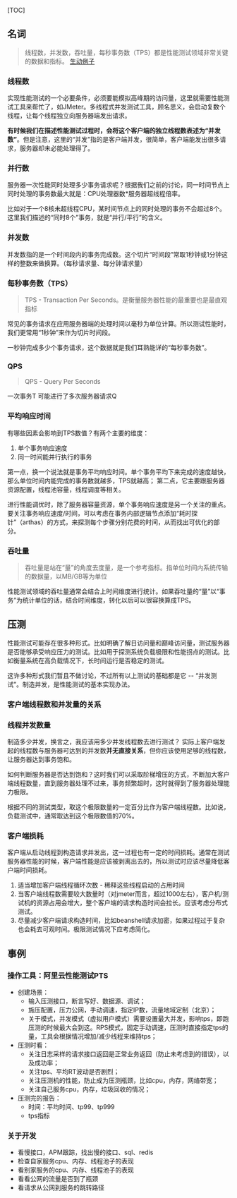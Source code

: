 [TOC]

## 名词
> 线程数，并发数，吞吐量，每秒事务数（TPS）都是性能测试领域非常关键的数据和指标。
> [生动例子](https://www.bbsmax.com/A/Vx5M3WXazN/)

### 线程数
实现性能测试的一个必要条件，必须要能模拟高峰期的访问量，这里就需要性能测试工具来帮忙了，如JMeter。多线程式并发测试工具，顾名思义，会启动复数个线程，让每个线程独立向服务器端发出请求。

**有时候我们在描述性能测试过程时，会将这个客户端的独立线程数表述为“并发数”**。但是注意，这里的“并发”指的是客户端并发，很简单，客户端能发出很多请求，服务器却未必能处理得了。

### 并行数
服务器一次性能同时处理多少事务请求呢？根据我们之前的讨论，同一时间节点上同时处理的事务数最大就是：CPU处理器数*服务器超线程倍率。

比如对于一个8核未超线程CPU，某时间节点上的同时处理的事务不会超过8个。这里我们描述的“同时8个”事务，就是“并行/平行”的含义。

### 并发数
并发数指的是一个时间段内的事务完成数。这个切片“时间段”常取1秒钟或1分钟这样的整数来做换算。（每秒请求量、每分钟请求量）

### 每秒事务数（TPS）
> TPS - Transaction Per Seconds。是衡量服务器性能的最重要也是最直观指标

常见的事务请求在应用服务器端的处理时间以毫秒为单位计算。所以测试性能时，我们更常用“1秒钟”来作为切片时间段。

一秒钟完成多少个事务请求，这个数据就是我们耳熟能详的“每秒事务数”。

### QPS
> QPS - Query Per Seconds

一次事务T 可能进行了多次服务器请求Q

### 平均响应时间
有哪些因素会影响到TPS数值？有两个主要的维度：
1. 单个事务响应速度
2. 同一时间能并行执行的事务

第一点，换一个说法就是事务平均响应时间。单个事务平均下来完成的速度越快，那么单位时间内能完成的事务数就越多，TPS就越高；
第二点，它主要跟服务器资源配置，线程池容量，线程调度等相关。

进行性能调优时，除了服务器容量资源，单个事务响应速度是另一个关注的重点。
要关注事务响应速度/时间，可以考虑在事务内部逻辑节点添加“耗时探针”（arthas）的方式，来探测每个步骤分别花费的时间，从而找出可优化的部分。

### 吞吐量
> 吞吐量是站在“量”的角度去度量，是一个参考指标。指单位时间内系统传输的数据量，以MB/GB等为单位

性能测试领域的吞吐量通常会结合上时间维度进行统计。如果吞吐量的“量”以“事务”为统计单位的话，结合时间维度，转化以后可以很容换算成TPS。

## 压测
性能测试可能存在很多种形式。比如明确了解日访问量和巅峰访问量，测试服务器是否能够承受响应压力的测试。比如用于探测系统负载极限和性能拐点的测试。比如衡量系统在高负载情况下，长时间运行是否稳定的测试。

这许多种形式我们暂且不做讨论，不过所有以上测试的基础都是它 -- “并发测试”。制造并发，是性能测试的基本实现办法。

### 客户端线程数和并发量的关系

### 线程并发数量
制造多少并发，换言之，我应该用多少并发线程数去进行测试？
实际上客户端发起的线程数与服务器可达到的并发数**并无直接关系**，但你应该使用足够的线程数，让服务器达到事务饱和。

如何判断服务器是否达到饱和？这时我们可以采取阶梯增压的方式，不断加大客户端线程数量，直到服务器处理不过来，事务频繁超时，这时就得到了服务器处理能力极限。

根据不同的测试类型，取这个极限数量的一定百分比作为客户端线程数。比如说，负载测试中，通常取达到这个极限数值的70%。

### 客户端损耗
客户端从启动线程到构造请求并发出，这一过程也有一定的时间损耗。通常在测试服务器性能的时候，客户端性能是应该被剥离出去的，所以测试时应该尽量降低客户端时间损耗。
1. 适当增加客户端线程循环次数 - 稀释这些线程启动的占用时间
2. 当客户端线程数需要较大数量时（对jmeter而言，超过1000左右），客户机/测试机的资源占用会增大，整个客户端的请求构造时间会拉长。应该考虑分布式测试。
3. 尽量减少客户端请求构造时间，比如beanshell请求加密，如果过程过于复杂也会耗去可观时间。极限测试情况下应考虑简化。

## 事例
### 操作工具：阿里云性能测试PTS
- 创建场景：
  - 输入压测接口，断言写好、数据源、调试；
  - 施压配置，压力公网，手动调速，指定IP数，流量地域定制（北京）；
  - 关于模式，并发模式（虚拟用户模式）需要设置最大并发，影响tps，即跑压测的时候最大会到这。RPS模式，固定手动调速，压测时直接指定tps的量，工具会根据情况增加/减少线程来维持tps；
- 压测时看：
  - 关注日志采样的请求接口返回是正常业务返回（防止未考虑到的错误），以及成功率；
  - 关注tps、平均RT波动是否剧烈；
  - 关注压测机的性能，防止成为压测瓶颈，比如cpu，内存，网络带宽；
  - 关注自己服务cpu，内存，垃圾回收的情况；
- 压测完的报告：
  - 时间：平均时间、tp99、tp999
  - tps指标
### 关于开发
- 看慢接口，APM跟踪，找出慢的接口、sql、redis
- 检查自家服务cpu、内存、线程池子的表现
- 看别家服务的cpu、内存、线程池子的表现
- 看看公网的流量是否到了瓶颈
- 看请求从公网到服务的跳转路径